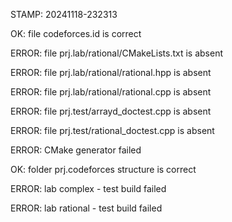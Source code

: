 STAMP: 20241118-232313
OK: file codeforces.id is correct
ERROR: file prj.lab/rational/CMakeLists.txt is absent
ERROR: file prj.lab/rational/rational.hpp is absent
ERROR: file prj.lab/rational/rational.cpp is absent
ERROR: file prj.test/arrayd_doctest.cpp is absent
ERROR: file prj.test/rational_doctest.cpp is absent
ERROR: CMake generator failed
OK: folder prj.codeforces structure is correct
ERROR: lab complex - test build failed
ERROR: lab rational - test build failed
